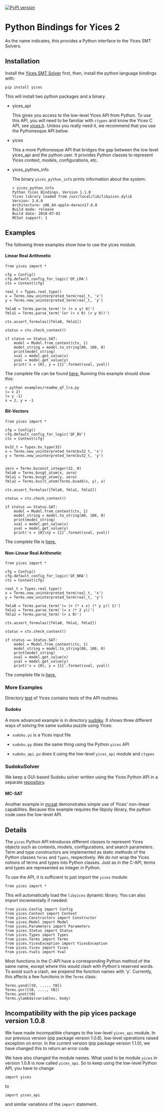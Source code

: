 [![PyPI version](https://badge.fury.io/py/yices.svg)](https://badge.fury.io/py/yices)

#  Python Bindings for Yices 2

As the name indicates, this provides a Python interface to the Yices SMT Solvers.

## Installation

Install the [Yices SMT Solver](http://yices.csl.sri.com/) first, then, install
the python language bindings with:
```
pip install yices
```

This will install two python packages and a binary.

- yices_api

  This gives you access to the low-level Yices API from Python. To use this API, you will need to be familiar 
  with `ctypes`   and know the Yices C API, see [yices.h](https://github.com/SRI-CSL/yices2/blob/master/src/include/yices.h).
  Unless you really need it, we recommend that you use the Pythonesque API below.

- yices

  This a more Pythonesque API that bridges the gap between the low level yices_api and the python user. It provides 
  Python classes to represent Yices context, models, configurations, etc.

- yices_python_info

  The binary `yices_python_info` prints information about the system:

  ```
  > yices_python_info
  Python Yices Bindings. Version 1.1.0
  Yices library loaded from /usr/local/lib/libyices.dylib
  Version: 2.6.0
  Architecture: x86_64-apple-darwin17.6.0
  Build mode: release
  Build date: 2018-07-02
  MCSat support: 1
  ```

##  Examples

The following three examples show how to use the yices module.

#### Linear Real Arithmetic

```
from yices import *

cfg = Config()
cfg.default_config_for_logic('QF_LRA')
ctx = Context(cfg)

real_t = Types.real_type()
x = Terms.new_uninterpreted_term(real_t, 'x')
y = Terms.new_uninterpreted_term(real_t, 'y')

fmla0 = Terms.parse_term('(> (+ x y) 0)')
fmla1 = Terms.parse_term('(or (< x 0) (< y 0))')

ctx.assert_formulas([fmla0, fmla1])

status = ctx.check_context()

if status == Status.SAT:
    model = Model.from_context(ctx, 1)
    model_string = model.to_string(80, 100, 0)
    print(model_string)
    xval = model.get_value(x)
    yval = model.get_value(y)
    print('x = {0}, y = {1}'.format(xval, yval))
```

The complete file can be found [here.](https://github.com/SRI-CSL/yices2_python_bindings/example/readme_qf_lra.py)
Running this example should show this:

```
> python examples/readme_qf_lra.py 
(= x 2)
(= y -1)
x = 2, y = -1
```

#### Bit-Vectors

```
from yices import *

cfg = Config()
cfg.default_config_for_logic('QF_BV')
ctx = Context(cfg)

bv32_t = Types.bv_type(32)
x = Terms.new_uninterpreted_term(bv32_t, 'x')
y = Terms.new_uninterpreted_term(bv32_t, 'y')


zero = Terms.bvconst_integer(32, 0)
fmla0 = Terms.bvsgt_atom(x, zero)
fmla1 = Terms.bvsgt_atom(y, zero)
fmla2 = Terms.bvslt_atom(Terms.bvadd(x, y), x)

ctx.assert_formulas([fmla0, fmla1, fmla2])

status = ctx.check_context()

if status == Status.SAT:
    model = Model.from_context(ctx, 1)
    model_string = model.to_string(80, 100, 0)
    print(model_string)
    xval = model.get_value(x)
    yval = model.get_value(y)
    print('x = {0}\ny = {1}'.format(xval, yval))

```
The complete file is [here.](https://github.com/SRI-CSL/yices2_python_bindings/example/readme_qf_bv.py)

#### Non-Linear Real Arithmetic

```
from yices import *

cfg = Config()
cfg.default_config_for_logic('QF_NRA')
ctx = Context(cfg)

real_t = Types.real_type()
x = Terms.new_uninterpreted_term(real_t, 'x')
y = Terms.new_uninterpreted_term(real_t, 'y')

fmla0 = Terms.parse_term('(= (+ (* x x) (* y y)) 1)')
fmla1 = Terms.parse_term('(= x (* 2 y))')
fmla2 = Terms.parse_term('(> x 0)')

ctx.assert_formulas([fmla0, fmla1, fmla2])

status = ctx.check_context()

if status == Status.SAT:
    model = Model.from_context(ctx, 1)
    model_string = model.to_string(80, 100, 0)
    print(model_string)
    xval = model.get_value(x)
    yval = model.get_value(y)
    print('x = {0}, y = {1}'.format(xval, yval))
```
The complete file is [here.](https://github.com/SRI-CSL/yices2_python_bindings/example/readme_qf_nra.py)

### More Examples

Directory [test](https://github.com/SRI-CSL/yices2/tree/master/src/bindings/python/test) of Yices
contains tests of the API routines.

#### Sudoku

A more advanced example is in directory [sudoku](https://github.com/SRI-CSL/yices2_python_bindings/tree/master/examples/sudoku). 
It shows three different ways of solving the same sudoku puzzle using Yices:

- `sudoku.ys` is a Yices input file

- `sudoku.py` does the same thing using the Python `yices` API

- `sudoku_api.pu` does it using the low-level `yices_api` module and `ctypes`

### SudokuSolver

We keep a GUI-based Sudoku solver written using the Yices Python API in a separate 
[repository](https://github.com/SRI-CSL/SudokuSolver).

#### MC-SAT

Another example in [mcsat](https://github.com/SRI-CSL/yices2/tree/master/src/bindings/python/examples/mcsat) 
demonstrates simple use of Yices' non-linear capabilites. Because this example requires the libpoly library, 
the python code uses the low-level API.


## Details

The `yices` Python API introduces different classes to represent Yices objects such as 
contexts, models, configurations, and search parameters. Term and type constructors are
implemented as static methods of the Python classes `Terms` and `Types`, respectively.
We do not wrap the Yices notions of terms and types into Python classes. Just as in the C-API,
terms and types are represented as integer in Python.

To use the API, it is sufficient to just import the `yices` module:
```
from yices import *
```
This will automatically load the `libyices` dynamic library.
You can also import incrementally if needed:
```
from yices.Config import Config
from yices.Context import Context
from yices.Constructors import Constructor
from yices.Model import Model
from yices.Parameters import Parameters
from yices.Status import Status
from yices.Types import Types
from yices.Terms import Terms
from yices.YicesException import YicesException
from yices.Yices import Yices
from yices.Yvals import Yval
```


Most functions in the C-API have a corresponding Python method of the same name, except 
where this would clash with Python's reserved words. To avoid such a clash, we prepend the
function names with 'y'. Currently, this affects a few functions in the `Terms` class:
```
Terms.yand([t0, ...., tN])
Terms.yor([t0, ...., tN])
Terms.ynot(t0)
Terms.ylambda(variables, body)
```


## Incompatibility with the pip yices package version 1.0.8

We have made incompatible changes to the low-level `yices_api` module. In our previous version
(pip package version 1.0.8), low-level operations raised exception on error. In the current
version (pip package version 1.1.0), we have changed this to return an error code.

We have also changed the module names. What used to be module `yices` in version 1.0.8 is 
now called `yices_api`. So to keep using the low-level Python API, you have to change
```
import yices
```
to
```
import yices_api
```
and similar variations of the `import` statement.
